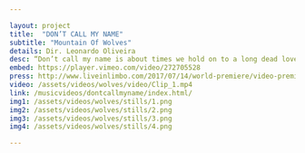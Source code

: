 ```yaml
---

layout: project
title:  "DON’T CALL MY NAME"
subtitle: "Mountain Of Wolves"
details: Dir. Leonardo Oliveira
desc: “Don’t call my name is about times we hold on to a long dead love, and what it takes to drop that dead weight and move on. It’s about acknowledging differences and knowing that, at times, walking away is the only thing to do.” <br> -Mountain Of Wolves
embed: https://player.vimeo.com/video/272705528
press: http://www.liveinlimbo.com/2017/07/14/world-premiere/video-premiere-dont-call-my-name-by-mountain-of-wolves.html
video: /assets/videos/wolves/video/Clip_1.mp4
link: /musicvideos/dontcallmyname/index.html/
img1: /assets/videos/wolves/stills/1.png
img2: /assets/videos/wolves/stills/2.png
img3: /assets/videos/wolves/stills/3.png
img4: /assets/videos/wolves/stills/4.png

---
```

